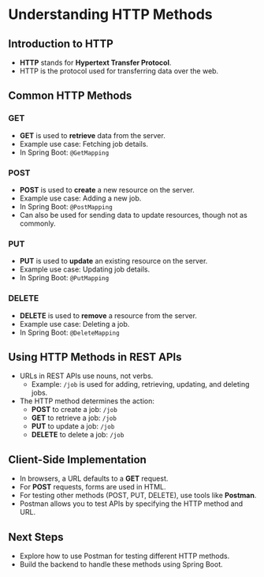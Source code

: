 # Understanding HTTP Methods

## Introduction to HTTP

- **HTTP** stands for **Hypertext Transfer Protocol**.
- HTTP is the protocol used for transferring data over the web.

## Common HTTP Methods

### GET

- **GET** is used to **retrieve** data from the server.
- Example use case: Fetching job details.
- In Spring Boot: `@GetMapping`

### POST

- **POST** is used to **create** a new resource on the server.
- Example use case: Adding a new job.
- In Spring Boot: `@PostMapping`
- Can also be used for sending data to update resources, though not as commonly.

### PUT

- **PUT** is used to **update** an existing resource on the server.
- Example use case: Updating job details.
- In Spring Boot: `@PutMapping`

### DELETE

- **DELETE** is used to **remove** a resource from the server.
- Example use case: Deleting a job.
- In Spring Boot: `@DeleteMapping`

## Using HTTP Methods in REST APIs

- URLs in REST APIs use nouns, not verbs.
  - Example: `/job` is used for adding, retrieving, updating, and deleting jobs.
- The HTTP method determines the action:
  - **POST** to create a job: `/job`
  - **GET** to retrieve a job: `/job`
  - **PUT** to update a job: `/job`
  - **DELETE** to delete a job: `/job`

## Client-Side Implementation

- In browsers, a URL defaults to a **GET** request.
- For **POST** requests, forms are used in HTML.
- For testing other methods (POST, PUT, DELETE), use tools like **Postman**.
- Postman allows you to test APIs by specifying the HTTP method and URL.

## Next Steps

- Explore how to use Postman for testing different HTTP methods.
- Build the backend to handle these methods using Spring Boot.
